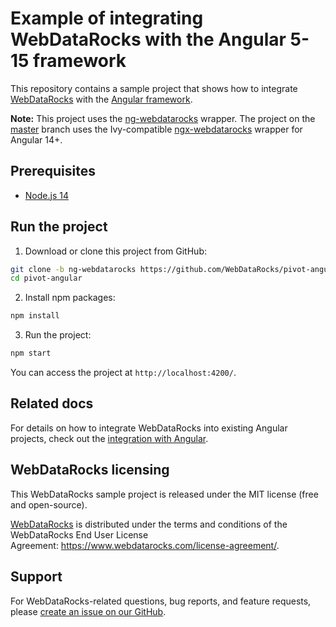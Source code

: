 # Example of integrating WebDataRocks with the Angular 5-15 framework


This repository contains a sample project that shows how to integrate [WebDataRocks](https://www.webdatarocks.com/) with the [Angular framework](https://angular.dev/).

**Note:** This project uses the [ng-webdatarocks](https://github.com/WebDataRocks/ng-webdatarocks) wrapper. The project on the [master](https://github.com/WebDataRocks/pivot-angular/tree/master) branch uses the Ivy-compatible [ngx-webdatarocks](https://github.com/WebDataRocks/ngx-webdatarocks) wrapper for Angular 14+.

## Prerequisites

- [Node.js 14](https://nodejs.org/en)

## Run the project

1. Download or clone this project from GitHub:
```bash
git clone -b ng-webdatarocks https://github.com/WebDataRocks/pivot-angular.git pivot-angular
cd pivot-angular
```
2. Install npm packages:
```bash
npm install
```
3. Run the project:
```bash
npm start
```
You can access the project at `http://localhost:4200/`.

## Related docs

For details on how to integrate WebDataRocks into existing Angular projects, check out the [integration with Angular](https://www.webdatarocks.com/doc/angular/how-to-start-online-reporting).

## WebDataRocks licensing

This WebDataRocks sample project is released under the MIT license (free and open-source).

[WebDataRocks](https://www.webdatarocks.com/) is distributed under the terms and conditions of the WebDataRocks End User License Agreement: https://www.webdatarocks.com/license-agreement/.

## Support

For WebDataRocks-related questions, bug reports, and feature requests, please [create an issue on our GitHub](https://github.com/WebDataRocks/web-pivot-table/issues).

